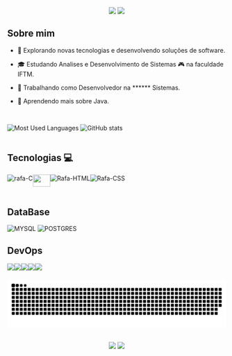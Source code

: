 <!-- computaroiaaa + gatinho-->
<div align="center">
<img src="https://readme-typing-svg.herokuapp.com/?font=Cambria&size=35&center=true&vCenter=true&width=500&height=70&duration=4000&lines=Editor+De+Lista+De+Dados+🦄;" /> <img src="https://media.giphy.com/media/WUlplcMpOCEmTGBtBW/giphy.gif" width="100">
</div>

 ## Sobre mim

- 🤔 Explorando novas tecnologias e desenvolvendo soluções de software.
- 🎓 Estudando  Analises e Desenvolvimento de Sistemas 🎮 na faculdade IFTM.
- 💼 Trabalhando como Desenvolvedor na ****** Sistemas.
- 🌱 Aprendendo mais sobre Java.
  
  <br>
<!-- status-->

<div style="display: flex;">
  <div align="center">
   <img height="150em" src="https://github-readme-stats-git-masterrstaa-rickstaa.vercel.app/api/top-langs/?username=dionatas-thomaz&line_height=10&card_width=290&layout=compact&hide_title=false&count_private=true&langs_count=4&show_icons=true&title_color=FF00F6&bg_color=000&text_color=8B8B8B&border_radius=3&border_color=561760&count_private=true" alt="Most Used Languages">
<img height="150em" src="https://github-readme-stats-git-masterrstaa-rickstaa.vercel.app/api?username=dionatas-thomaz&hide_title=true&show_icons=true&include_all_commits=false&count_private=true&line_height=25&hide=issues&bg_color=000&title_color=FF00F6&text_color=FFF&border_radius=3&border_color=36123c&icon_color=FF00F6&theme=jolly" alt="GitHub stats">
</div>
</div>
<br>

<!--tecnologias icone-->
 <h2 align="left">
    Tecnologias 💻
  </h2>
<div style="display: flex; ">
<img align="center" alt="rafa-C" src="https://img.shields.io/badge/C-00599C?style=for-the-badge&logo=c&logoColor=white">
<img align="center"height="28"width="40" src="https://img.shields.io/badge/Java-ED8B00?style=for-the-badge&logo=java&logoColor=white"/>
<img align="center" alt="Rafa-HTML" src="https://img.shields.io/badge/HTML5-E34F26?style=for-the-badge&logo=html5&logoColor=white">
<img align="center" alt="Rafa-CSS"  src="https://img.shields.io/badge/CSS3-1572B6?style=for-the-badge&logo=css3&logoColor=white">
<!-- <img src="https://res.cloudinary.com/nico1711/image/upload/c_scale,h_30/v1598849661/css_jtfcoz.png" alt="css-logotipo-html">
<img src="https://res.cloudinary.com/nico1711/image/upload/c_scale,h_30/v1598850235/html_1_whl9rj.png" alt="logotipo-html"> -->
    
 </div>
 </br/>
 <h2 align="left">
    DataBase
 </h2>

![MYSQL](https://img.shields.io/badge/MySQL-00000F?style=for-the-badge&logo=mysql&logoColor=white)
![POSTGRES](https://img.shields.io/badge/PostgreSQL-316192?style=for-the-badge&logo=postgresql&logoColor=white)

  <h2 align="left">
   DevOps
  </h2>
<div style="display: flex;">
  <img height="20" src="https://img.shields.io/badge/Linux-FCC624?style=for-the-badge&logo=linux&logoColor=black"/>
<img src="https://img.shields.io/badge/-Git-333333?style=flat&logo=git"/>
<img  src="https://img.shields.io/badge/-GitHub-333333?style=flat&logo=github"/>
<img height="20" src="https://img.shields.io/badge/Visual_Studio_Code-0078D4?style=for-the-badge&logo=visual%20studio%20code&logoColor=white"/>
<img height="20" src="https://img.shields.io/badge/IntelliJ_IDEA-000000.svg?style=for-the-badge&logo=intellij-idea&logoColor=white"/>
</div></br/>

<!--<h1 align="center">
  Cursando Analises e Desenvolvimento de Sistemas 🎮
</h1>-->
<!-- snake-->
<picture align="center">
  <source media="(prefers-color-scheme: dark)" srcset="https://raw.githubusercontent.com/dionatas-thomaz/dionatas-thomaz/output/github-contribution-grid-snake-dark.svg">
  <source media="(prefers-color-scheme: light)" srcset="https://raw.githubusercontent.com/dionatas-thomaz/dionatas-thomaz/output/github-contribution-grid-snake-dark.svg">
  <img align="center" alt="github contribution grid snake animation" src="https://raw.githubusercontent.com/mari4souza/mari4souza/output/github-contribution-grid-snake.svg">
</picture>
<br><br>
<!-- raposa gif-->
<div align="right">                                            


</div>
<br>
<div align="center">
<img src="https://readme-typing-svg.herokuapp.com/?font=Cambria&size=30&center=true&vCenter=true&width=500&height=70&duration=4000&lines=às+vezes+0+às+vezes+1;" /> <img src="https://raw.githubusercontent.com/innng/innng/master/assets/kyubey.gif" height="40" />
</div>
